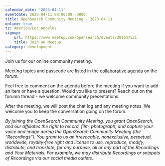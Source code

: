 ```yaml
---
calendar_date: '2023-04-11'
eventdate: 2023-04-11 08:00:00 -0800
title: OpenSearch Community Meeting - 2023-04-11
online: true
tz: America/Los_Angeles
signup:
    url: https://www.meetup.com/opensearch/events/291647521
    title: Join on Meetup
category: development
---
```


Join us for our online community meeting.

Meeting topics and passcode are listed in the [collaborative agenda](https://forum.opensearch.org/t/opensearch-community-meeting-2023-0411/12532) on the forum.

Feel free to comment on the agenda before the meeting if you want to add an item or have a question. Would you like to present? Reach out on the forumn thread - we welcome community presentations. 

After the meeting, we will post the chat log and any meeting notes. We welcome you to keep the conversation going on the forum. 

*By joining the OpenSearch Community Meeting, you grant OpenSearch, and our affiliates the right to record, film, photograph, and capture your voice and image during the OpenSearch Community Meeting (the “Recordings”). You grant to us an irrevocable, nonexclusive, perpetual, worldwide, royalty-free right and license to use, reproduce, modify, distribute, and translate, for any purpose, all or any part of the Recordings and Your Materials. For example, we may distribute Recordings or snippets of Recordings via our social media outlets.*

